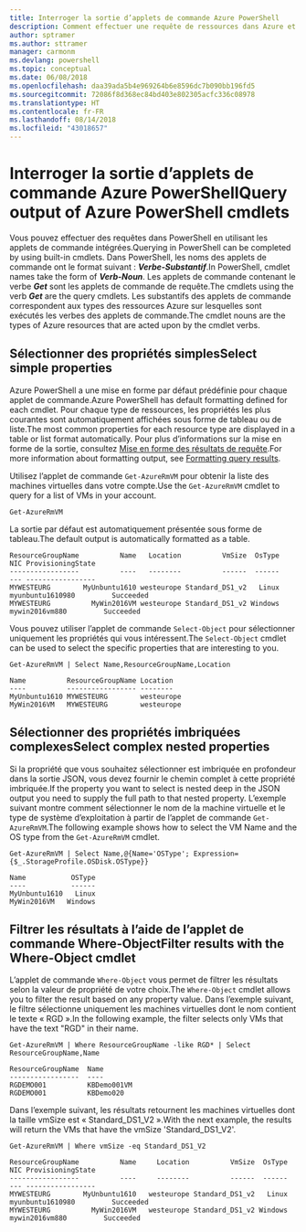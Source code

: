 ```yaml
---
title: Interroger la sortie d’applets de commande Azure PowerShell
description: Comment effectuer une requête de ressources dans Azure et mettre en forme les résultats.
author: sptramer
ms.author: sttramer
manager: carmonm
ms.devlang: powershell
ms.topic: conceptual
ms.date: 06/08/2018
ms.openlocfilehash: daa39ada5b4e969264b6e8596dc7b090bb196fd5
ms.sourcegitcommit: 72086f8d368ec84bd403e802305acfc336c08978
ms.translationtype: HT
ms.contentlocale: fr-FR
ms.lasthandoff: 08/14/2018
ms.locfileid: "43018657"
---
```

# <a name="query-output-of-azure-powershell-cmdlets"></a><span data-ttu-id="b9bc3-103">Interroger la sortie d’applets de commande Azure PowerShell</span><span class="sxs-lookup"><span data-stu-id="b9bc3-103">Query output of Azure PowerShell cmdlets</span></span>

<span data-ttu-id="b9bc3-104">Vous pouvez effectuer des requêtes dans PowerShell en utilisant les applets de commande intégrées.</span><span class="sxs-lookup"><span data-stu-id="b9bc3-104">Querying in PowerShell can be completed by using built-in cmdlets.</span></span> <span data-ttu-id="b9bc3-105">Dans PowerShell, les noms des applets de commande ont le format suivant : **_Verbe-Substantif_**.</span><span class="sxs-lookup"><span data-stu-id="b9bc3-105">In PowerShell, cmdlet names take the form of **_Verb-Noun_**.</span></span> <span data-ttu-id="b9bc3-106">Les applets de commande contenant le verbe **_Get_** sont les applets de commande de requête.</span><span class="sxs-lookup"><span data-stu-id="b9bc3-106">The cmdlets using the verb **_Get_** are the query cmdlets.</span></span> <span data-ttu-id="b9bc3-107">Les substantifs des applets de commande correspondent aux types des ressources Azure sur lesquelles sont exécutés les verbes des applets de commande.</span><span class="sxs-lookup"><span data-stu-id="b9bc3-107">The cmdlet nouns are the types of Azure resources that are acted upon by the cmdlet verbs.</span></span>

## <a name="select-simple-properties"></a><span data-ttu-id="b9bc3-108">Sélectionner des propriétés simples</span><span class="sxs-lookup"><span data-stu-id="b9bc3-108">Select simple properties</span></span>

<span data-ttu-id="b9bc3-109">Azure PowerShell a une mise en forme par défaut prédéfinie pour chaque applet de commande.</span><span class="sxs-lookup"><span data-stu-id="b9bc3-109">Azure PowerShell has default formatting defined for each cmdlet.</span></span> <span data-ttu-id="b9bc3-110">Pour chaque type de ressources, les propriétés les plus courantes sont automatiquement affichées sous forme de tableau ou de liste.</span><span class="sxs-lookup"><span data-stu-id="b9bc3-110">The most common properties for each resource type are displayed in a table or list format automatically.</span></span> <span data-ttu-id="b9bc3-111">Pour plus d’informations sur la mise en forme de la sortie, consultez [Mise en forme des résultats de requête](formatting-output.md).</span><span class="sxs-lookup"><span data-stu-id="b9bc3-111">For more information about formatting output, see [Formatting query results](formatting-output.md).</span></span>

<span data-ttu-id="b9bc3-112">Utilisez l’applet de commande `Get-AzureRmVM` pour obtenir la liste des machines virtuelles dans votre compte.</span><span class="sxs-lookup"><span data-stu-id="b9bc3-112">Use the `Get-AzureRmVM` cmdlet to query for a list of VMs in your account.</span></span>

```azurepowershell-interactive
Get-AzureRmVM
```

<span data-ttu-id="b9bc3-113">La sortie par défaut est automatiquement présentée sous forme de tableau.</span><span class="sxs-lookup"><span data-stu-id="b9bc3-113">The default output is automatically formatted as a table.</span></span>

```output
ResourceGroupName          Name   Location          VmSize  OsType              NIC ProvisioningState
-----------------          ----   --------          ------  ------              --- -----------------
MYWESTEURG        MyUnbuntu1610 westeurope Standard_DS1_v2   Linux myunbuntu1610980         Succeeded
MYWESTEURG          MyWin2016VM westeurope Standard_DS1_v2 Windows   mywin2016vm880         Succeeded
```

<span data-ttu-id="b9bc3-114">Vous pouvez utiliser l’applet de commande `Select-Object` pour sélectionner uniquement les propriétés qui vous intéressent.</span><span class="sxs-lookup"><span data-stu-id="b9bc3-114">The `Select-Object` cmdlet can be used to select the specific properties that are interesting to you.</span></span>

```azurepowershell-interactive
Get-AzureRmVM | Select Name,ResourceGroupName,Location
```

```output
Name          ResourceGroupName Location
----          ----------------- --------
MyUnbuntu1610 MYWESTEURG        westeurope
MyWin2016VM   MYWESTEURG        westeurope
```

## <a name="select-complex-nested-properties"></a><span data-ttu-id="b9bc3-115">Sélectionner des propriétés imbriquées complexes</span><span class="sxs-lookup"><span data-stu-id="b9bc3-115">Select complex nested properties</span></span>

<span data-ttu-id="b9bc3-116">Si la propriété que vous souhaitez sélectionner est imbriquée en profondeur dans la sortie JSON, vous devez fournir le chemin complet à cette propriété imbriquée.</span><span class="sxs-lookup"><span data-stu-id="b9bc3-116">If the property you want to select is nested deep in the JSON output you need to supply the full path to that nested property.</span></span> <span data-ttu-id="b9bc3-117">L’exemple suivant montre comment sélectionner le nom de la machine virtuelle et le type de système d’exploitation à partir de l’applet de commande `Get-AzureRmVM`.</span><span class="sxs-lookup"><span data-stu-id="b9bc3-117">The following example shows how to select the VM Name and the OS type from the `Get-AzureRmVM` cmdlet.</span></span>

```azurepowershell-interactive
Get-AzureRmVM | Select Name,@{Name='OSType'; Expression={$_.StorageProfile.OSDisk.OSType}}
```

```output
Name           OSType
----           ------
MyUnbuntu1610   Linux
MyWin2016VM   Windows
```

## <a name="filter-results-with-the-where-object-cmdlet"></a><span data-ttu-id="b9bc3-118">Filtrer les résultats à l’aide de l’applet de commande Where-Object</span><span class="sxs-lookup"><span data-stu-id="b9bc3-118">Filter results with the Where-Object cmdlet</span></span>

<span data-ttu-id="b9bc3-119">L’applet de commande `Where-Object` vous permet de filtrer les résultats selon la valeur de propriété de votre choix.</span><span class="sxs-lookup"><span data-stu-id="b9bc3-119">The `Where-Object` cmdlet allows you to filter the result based on any property value.</span></span> <span data-ttu-id="b9bc3-120">Dans l’exemple suivant, le filtre sélectionne uniquement les machines virtuelles dont le nom contient le texte « RGD ».</span><span class="sxs-lookup"><span data-stu-id="b9bc3-120">In the following example, the filter selects only VMs that have the text "RGD" in their name.</span></span>

```azurepowershell-interactive
Get-AzureRmVM | Where ResourceGroupName -like RGD* | Select ResourceGroupName,Name
```

```output
ResourceGroupName  Name
-----------------  ----
RGDEMO001          KBDemo001VM
RGDEMO001          KBDemo020
```

<span data-ttu-id="b9bc3-121">Dans l’exemple suivant, les résultats retournent les machines virtuelles dont la taille vmSize est « Standard_DS1_V2 ».</span><span class="sxs-lookup"><span data-stu-id="b9bc3-121">With the next example, the results will return the VMs that have the vmSize 'Standard_DS1_V2'.</span></span>

```azurepowershell-interactive
Get-AzureRmVM | Where vmSize -eq Standard_DS1_V2
```

```output
ResourceGroupName          Name     Location          VmSize  OsType              NIC ProvisioningState
-----------------          ----     --------          ------  ------              --- -----------------
MYWESTEURG        MyUnbuntu1610   westeurope Standard_DS1_v2   Linux myunbuntu1610980         Succeeded
MYWESTEURG          MyWin2016VM   westeurope Standard_DS1_v2 Windows   mywin2016vm880         Succeeded
```